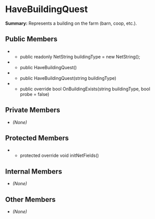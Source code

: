 # HaveBuildingQuest

**Summary:** Represents a building on the farm (barn, coop, etc.).

## Public Members
- - public readonly NetString buildingType = new NetString();
- - public HaveBuildingQuest()
- - public HaveBuildingQuest(string buildingType)
- - public override bool OnBuildingExists(string buildingType, bool probe = false)

## Private Members
- *(None)*

## Protected Members
- - protected override void initNetFields()

## Internal Members
- *(None)*

## Other Members
- *(None)*
